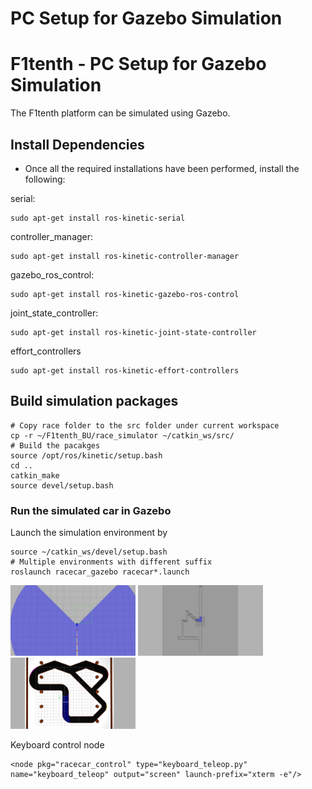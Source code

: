 # PC Setup for Gazebo Simulation

# F1tenth - PC Setup for Gazebo Simulation

The F1tenth platform can be simulated using Gazebo. 

## Install Dependencies

* Once all the required installations have been performed, install the following:

serial:

``` 
sudo apt-get install ros-kinetic-serial
```
controller_manager:

``` 
sudo apt-get install ros-kinetic-controller-manager
```
gazebo_ros_control:

``` 
sudo apt-get install ros-kinetic-gazebo-ros-control
```
joint_state_controller:

``` 
sudo apt-get install ros-kinetic-joint-state-controller 
```
effort_controllers

``` 
sudo apt-get install ros-kinetic-effort-controllers
```

## Build simulation packages
    # Copy race folder to the src folder under current workspace
    cp -r ~/F1tenth_BU/race_simulator ~/catkin_ws/src/
    # Build the pacakges
    source /opt/ros/kinetic/setup.bash
    cd ..
    catkin_make
    source devel/setup.bash

### Run the simulated car in Gazebo

Launch the simulation environment by

    source ~/catkin_ws/devel/setup.bash
    # Multiple environments with different suffix
    roslaunch racecar_gazebo racecar*.launch

<img src="./env_pics/racecar_cones.jpg" alt="Cones Environment" width="200"/>
<img src="./env_pics/racecar_tunnel.jpg" alt="Tunnel Environment" width="200"/>
<img src="./env_pics/racecar_walker.jpg" alt="Walker Environment" width="200"/>

    
Keyboard control node

    <node pkg="racecar_control" type="keyboard_teleop.py" name="keyboard_teleop" output="screen" launch-prefix="xterm -e"/>